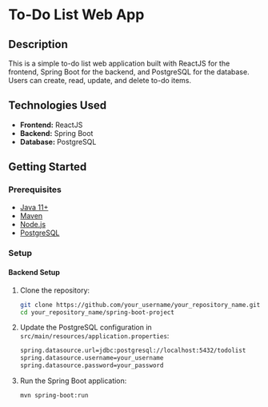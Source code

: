 # To-Do List Web App

## Description

This is a simple to-do list web application built with ReactJS for the frontend, Spring Boot for the backend, and PostgreSQL for the database. Users can create, read, update, and delete to-do items.

## Technologies Used

- **Frontend:** ReactJS
- **Backend:** Spring Boot
- **Database:** PostgreSQL

## Getting Started

### Prerequisites

- [Java 11+](https://adoptium.net/)
- [Maven](https://maven.apache.org/)
- [Node.js](https://nodejs.org/)
- [PostgreSQL](https://www.postgresql.org/)

### Setup

#### Backend Setup

1. Clone the repository:
   ```bash
   git clone https://github.com/your_username/your_repository_name.git
   cd your_repository_name/spring-boot-project

2. Update the PostgreSQL configuration in `src/main/resources/application.properties`:
   ```bash
   spring.datasource.url=jdbc:postgresql://localhost:5432/todolist
   spring.datasource.username=your_username
   spring.datasource.password=your_password

3. Run the Spring Boot application:
   ```bash
   mvn spring-boot:run
